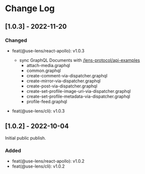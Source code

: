 # Change Log

[//]: # (## [Unreleased] - yyyy-mm-dd)

[//]: # ()

[//]: # (Here we write upgrading notes for brands. It's a team effort to make them as)

[//]: # (straightforward as possible.)

[//]: # ()

[//]: # (### Added)

[//]: # (- [PROJECTNAME-XXXX]&#40;http://tickets.projectname.com/browse/PROJECTNAME-XXXX&#41;)

[//]: # (  MINOR Ticket title goes here.)

[//]: # (- [PROJECTNAME-YYYY]&#40;http://tickets.projectname.com/browse/PROJECTNAME-YYYY&#41;)

[//]: # (  PATCH Ticket title goes here.)

[//]: # ()

[//]: # (### Changed)

[//]: # ()

[//]: # (### Fixed)

## [1.0.3] - 2022-11-20

### Changed

- feat(@use-lens/react-apollo): v1.0.3
    - sync GraphQL Documents with [/lens-protocol/api-examples](https://github.com/lens-protocol/api-examples)
        - attach-media.graphql
        - common.graphql
        - create-comment-via-dispatcher.graphql
        - create-mirror-via-dispatcher.graphql
        - create-post-via-dispatcher.graphql
        - create-set-profile-image-uri-via-dispatcher.graphql
        - create-set-profile-metadata-via-dispatcher.graphql
        - profile-feed.graphql

- feat(@use-lens/cli): v1.0.3

## [1.0.2] - 2022-10-04

Initial public publish.

### Added

- feat(@use-lens/react-apollo): v1.0.2
- feat(@use-lens/cli): v1.0.2
